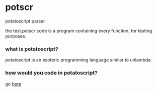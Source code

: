 # potscr
potatoscript parser

the test.potscr code is a program containing every function, for testing purposes.

### what is potatoscript?

potatoscript is an esoteric programming language similar to unlambda.

### how would you code in potatoscript?

go [here](https://nanobot567.github.io/potscr)
